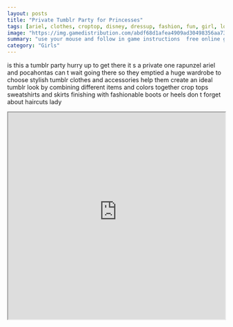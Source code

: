 ```yaml
---
layout: posts
title: "Private Tumblr Party for Princesses"
tags: [ariel, clothes, croptop, disney, dressup, fashion, fun, girl, look, party, pocahontas, princess, rapunzel, style, sweatshirt, tumbler, tumblr, free, online, games, oyna, game, free, games, play, play, games]
image: "https://img.gamedistribution.com/abdf68d1afea4909ad30498356aa739d.jpg"
summary: "use your mouse and follow in game instructions  free online games oyna game free games play play games"
category: "Girls"
---
```


is this a tumblr party hurry up to get there it s a private one rapunzel ariel and pocahontas can t wait going there so they emptied a huge wardrobe to choose stylish tumblr clothes and accessories help them create an ideal tumblr look by combining different items and colors together crop tops sweatshirts and skirts finishing with fashionable boots or heels don t forget about haircuts lady

<iframe width="100%" height="480px;" src="https://html5.gamedistribution.com/abdf68d1afea4909ad30498356aa739d/"></iframe>